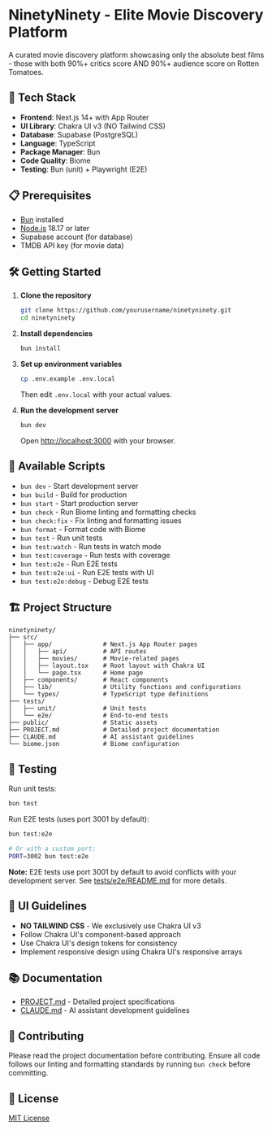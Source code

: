# NinetyNinety - Elite Movie Discovery Platform

A curated movie discovery platform showcasing only the absolute best films - those with both 90%+ critics score AND 90%+ audience score on Rotten Tomatoes.

## 🚀 Tech Stack

- **Frontend**: Next.js 14+ with App Router
- **UI Library**: Chakra UI v3 (NO Tailwind CSS)
- **Database**: Supabase (PostgreSQL)
- **Language**: TypeScript
- **Package Manager**: Bun
- **Code Quality**: Biome
- **Testing**: Bun (unit) + Playwright (E2E)

## 📋 Prerequisites

- [Bun](https://bun.sh/) installed
- [Node.js](https://nodejs.org/) 18.17 or later
- Supabase account (for database)
- TMDB API key (for movie data)

## 🛠️ Getting Started

1. **Clone the repository**
   ```bash
   git clone https://github.com/yourusername/ninetyninety.git
   cd ninetyninety
   ```

2. **Install dependencies**
   ```bash
   bun install
   ```

3. **Set up environment variables**
   ```bash
   cp .env.example .env.local
   ```
   Then edit `.env.local` with your actual values.

4. **Run the development server**
   ```bash
   bun dev
   ```

   Open [http://localhost:3000](http://localhost:3000) with your browser.

## 📝 Available Scripts

- `bun dev` - Start development server
- `bun build` - Build for production
- `bun start` - Start production server
- `bun check` - Run Biome linting and formatting checks
- `bun check:fix` - Fix linting and formatting issues
- `bun format` - Format code with Biome
- `bun test` - Run unit tests
- `bun test:watch` - Run tests in watch mode
- `bun test:coverage` - Run tests with coverage
- `bun test:e2e` - Run E2E tests
- `bun test:e2e:ui` - Run E2E tests with UI
- `bun test:e2e:debug` - Debug E2E tests

## 🏗️ Project Structure

```
ninetyninety/
├── src/
│   ├── app/              # Next.js App Router pages
│   │   ├── api/          # API routes
│   │   ├── movies/       # Movie-related pages
│   │   ├── layout.tsx    # Root layout with Chakra UI
│   │   └── page.tsx      # Home page
│   ├── components/       # React components
│   ├── lib/              # Utility functions and configurations
│   └── types/            # TypeScript type definitions
├── tests/
│   ├── unit/             # Unit tests
│   └── e2e/              # End-to-end tests
├── public/               # Static assets
├── PROJECT.md            # Detailed project documentation
├── CLAUDE.md             # AI assistant guidelines
└── biome.json            # Biome configuration
```

## 🧪 Testing

Run unit tests:
```bash
bun test
```

Run E2E tests (uses port 3001 by default):
```bash
bun test:e2e

# Or with a custom port:
PORT=3002 bun test:e2e
```

**Note:** E2E tests use port 3001 by default to avoid conflicts with your development server. See [tests/e2e/README.md](tests/e2e/README.md) for more details.

## 🎨 UI Guidelines

- **NO TAILWIND CSS** - We exclusively use Chakra UI v3
- Follow Chakra UI's component-based approach
- Use Chakra UI's design tokens for consistency
- Implement responsive design using Chakra UI's responsive arrays

## 📚 Documentation

- [PROJECT.md](./PROJECT.md) - Detailed project specifications
- [CLAUDE.md](./CLAUDE.md) - AI assistant development guidelines

## 🤝 Contributing

Please read the project documentation before contributing. Ensure all code follows our linting and formatting standards by running `bun check` before committing.

## 📄 License

[MIT License](LICENSE)
